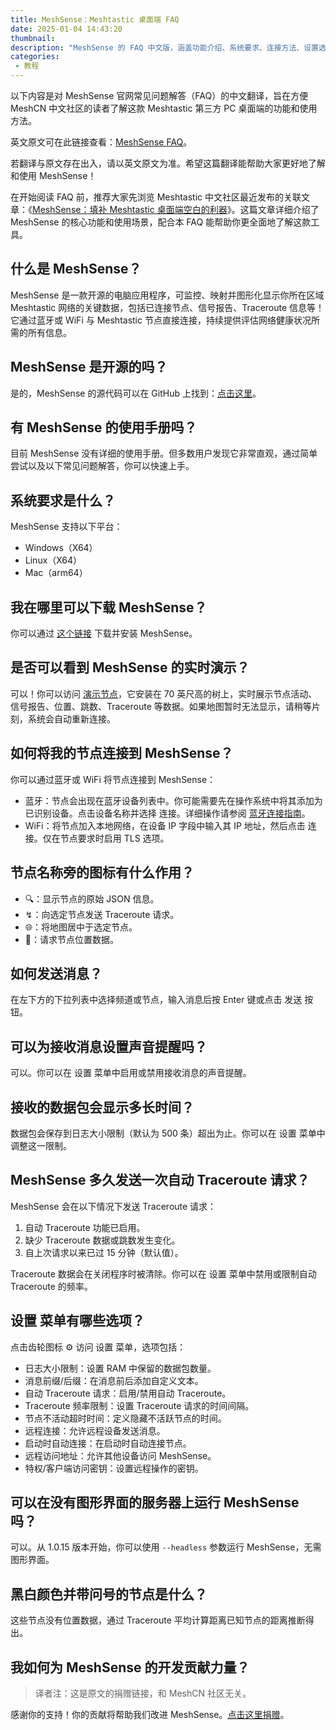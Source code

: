 ```yaml
---
title: MeshSense：Meshtastic 桌面端 FAQ
date: 2025-01-04 14:43:20
thumbnail: 
description: "MeshSense 的 FAQ 中文版，涵盖功能介绍、系统要求、连接方法、设置选项以及实时演示等内容，帮助用户快速上手并深入了解这款 Meshtastic 桌面客户端。"
categories:
 - 教程
---
```


以下内容是对 MeshSense 官网常见问题解答（FAQ）的中文翻译，旨在方便 MeshCN 中文社区的读者了解这款 Meshtastic 第三方 PC 桌面端的功能和使用方法。

英文原文可在此链接查看：[MeshSense FAQ](https://affirmatech.com/meshsense/faq)。

若翻译与原文存在出入，请以英文原文为准。希望这篇翻译能帮助大家更好地了解和使用 MeshSense！

在开始阅读 FAQ 前，推荐大家先浏览 Meshtastic 中文社区最近发布的关联文章：《[MeshSense：填补 Meshtastic 桌面端空白的利器](https://meshcn.net/meshtastic-desktop-client-meshsense-introduction/)》。这篇文章详细介绍了 MeshSense 的核心功能和使用场景，配合本 FAQ 能帮助你更全面地了解这款工具。

## 什么是 MeshSense？

MeshSense 是一款开源的电脑应用程序，可监控、映射并图形化显示你所在区域 Meshtastic 网络的关键数据，包括已连接节点、信号报告、Traceroute 信息等！它通过蓝牙或 WiFi 与 Meshtastic 节点直接连接，持续提供评估网络健康状况所需的所有信息。

## MeshSense 是开源的吗？

是的，MeshSense 的源代码可以在 GitHub 上找到：[点击这里](https://github.com/Affirmatech/MeshSense)。

## 有 MeshSense 的使用手册吗？

目前 MeshSense 没有详细的使用手册。但多数用户发现它非常直观，通过简单尝试以及以下常见问题解答，你可以快速上手。

## 系统要求是什么？

MeshSense 支持以下平台：
- Windows（X64）
- Linux（X64）
- Mac（arm64）

## 我在哪里可以下载 MeshSense？

你可以通过 [这个链接](https://affirmatech.com/meshsense) 下载并安装 MeshSense。

## 是否可以看到 MeshSense 的实时演示？

可以！你可以访问 [演示节点](https://affirmatech.com/meshsense/FJP1/)，它安装在 70 英尺高的树上，实时展示节点活动、信号报告、位置、跳数、Traceroute 等数据。如果地图暂时无法显示，请稍等片刻，系统会自动重新连接。

## 如何将我的节点连接到 MeshSense？

你可以通过蓝牙或 WiFi 将节点连接到 MeshSense：

- 蓝牙：节点会出现在蓝牙设备列表中。你可能需要先在操作系统中将其添加为已识别设备。点击设备名称并选择 连接。详细操作请参阅 [蓝牙连接指南](https://affirmatech.com/meshsense/bluetooth)。
- WiFi：将节点加入本地网络，在设备 IP 字段中输入其 IP 地址，然后点击 连接。仅在节点要求时启用 TLS 选项。

## 节点名称旁的图标有什么作用？

- 🔍：显示节点的原始 JSON 信息。
- ↯：向选定节点发送 Traceroute 请求。
- 🌐：将地图居中于选定节点。
- 📡：请求节点位置数据。

## 如何发送消息？

在左下方的下拉列表中选择频道或节点，输入消息后按 Enter 键或点击 发送 按钮。

## 可以为接收消息设置声音提醒吗？

可以。你可以在 设置 菜单中启用或禁用接收消息的声音提醒。

## 接收的数据包会显示多长时间？

数据包会保存到日志大小限制（默认为 500 条）超出为止。你可以在 设置 菜单中调整这一限制。

## MeshSense 多久发送一次自动 Traceroute 请求？

MeshSense 会在以下情况下发送 Traceroute 请求：
1. 自动 Traceroute 功能已启用。
2. 缺少 Traceroute 数据或跳数发生变化。
3. 自上次请求以来已过 15 分钟（默认值）。

Traceroute 数据会在关闭程序时被清除。你可以在 设置 菜单中禁用或限制自动 Traceroute 的频率。

## 设置 菜单有哪些选项？

点击齿轮图标 ⚙ 访问 设置 菜单，选项包括：

- 日志大小限制：设置 RAM 中保留的数据包数量。
- 消息前缀/后缀：在消息前后添加自定义文本。
- 自动 Traceroute 请求：启用/禁用自动 Traceroute。
- Traceroute 频率限制：设置 Traceroute 请求的时间间隔。
- 节点不活动超时时间：定义隐藏不活跃节点的时间。
- 远程连接：允许远程设备发送消息。
- 启动时自动连接：在启动时自动连接节点。
- 远程访问地址：允许其他设备访问 MeshSense。
- 特权/客户端访问密钥：设置远程操作的密钥。

## 可以在没有图形界面的服务器上运行 MeshSense 吗？

可以。从 1.0.15 版本开始，你可以使用 `--headless` 参数运行 MeshSense，无需图形界面。

## 黑白颜色并带问号的节点是什么？

这些节点没有位置数据，通过 Traceroute 平均计算距离已知节点的距离推断得出。

## 我如何为 MeshSense 的开发贡献力量？

> 译者注：这是原文的捐赠链接，和 MeshCN 社区无关。

感谢你的支持！你的贡献将帮助我们改进 MeshSense。[点击这里捐赠](https://purchase.affirmatech.com/?productId=MeshSenseDonation)。